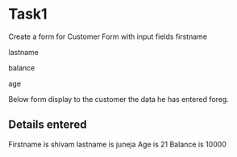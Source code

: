 # Task1

Create a form for Customer
Form  with input fields
 firstname 

 lastname

  balance

   age




Below form display to the customer the data he has entered foreg.

<div>
<h2>Details entered </h2>
Firstname is shivam
lastname is juneja
Age is 21
Balance is 10000
</div>